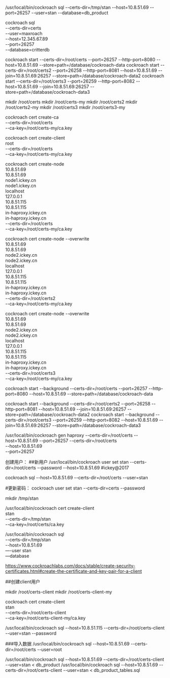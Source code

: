/usr/local/bin/cockroach sql --certs-dir=/tmp/stan --host=10.8.51.69 --port=26257  --user=stan --database=db_product


cockroach sql \
--certs-dir=certs \
--user=maxroach \
--host=12.345.67.89 \
--port=26257 \
--database=critterdb


cockroach start --certs-dir=/root/certs --port=26257 --http-port=8080 --host=10.8.51.69 --store=path=/database/cockroach-data
cockroach start --certs-dir=/root/certs2 --port=26258 --http-port=8081 --host=10.8.51.69 --join=10.8.51.69:26257 --store=path=/database/cockroach-data2
cockroach start --certs-dir=/root/certs3 --port=26259 --http-port=8082 --host=10.8.51.69 --join=10.8.51.69:26257 --store=path=/database/cockroach-data3


mkdir /root/certs
mkdir /root/certs-my
mkdir /root/certs2
mkdir /root/certs2-my
mkdir /root/certs3
mkdir /root/certs3-my

cockroach cert create-ca \
--certs-dir=/root/certs \
--ca-key=/root/certs-my/ca.key

cockroach cert create-client \
root \
--certs-dir=/root/certs \
--ca-key=/root/certs-my/ca.key

cockroach cert create-node \
10.8.51.69 \
10.8.51.69 \
node1.ickey.cn  \
node1.ickey.cn \
localhost \
127.0.0.1 \
10.8.51.115 \
10.8.51.115 \
in-haproxy.ickey.cn  \
in-haproxy.ickey.cn \
--certs-dir=/root/certs \
--ca-key=/root/certs-my/ca.key

cockroach cert create-node --overwrite \
10.8.51.69 \
10.8.51.69 \
node2.ickey.cn  \
node2.ickey.cn \
localhost \
127.0.0.1 \
10.8.51.115 \
10.8.51.115 \
in-haproxy.ickey.cn  \
in-haproxy.ickey.cn \
--certs-dir=/root/certs2 \
--ca-key=/root/certs-my/ca.key

cockroach cert create-node --overwrite \
10.8.51.69 \
10.8.51.69 \
node2.ickey.cn  \
node2.ickey.cn \
localhost \
127.0.0.1 \
10.8.51.115 \
10.8.51.115 \
in-haproxy.ickey.cn  \
in-haproxy.ickey.cn \
--certs-dir=/root/certs3 \
--ca-key=/root/certs-my/ca.key

cockroach start --background  --certs-dir=/root/certs --port=26257 --http-port=8080 --host=10.8.51.69 --store=path=/database/cockroach-data

cockroach start --background  --certs-dir=/root/certs2 --port=26258 --http-port=8081 --host=10.8.51.69 --join=10.8.51.69:26257 --store=path=/database/cockroach-data2
cockroach start --background  --certs-dir=/root/certs3 --port=26259 --http-port=8082 --host=10.8.51.69 --join=10.8.51.69:26257 --store=path=/database/cockroach-data3


/usr/local/bin/cockroach gen haproxy --certs-dir=/root/certs --host=10.8.51.69 --port=26257
--certs-dir=/root/certs \
--host=10.8.51.69 \
--port=26257

创建用户：
##新用户
/usr/local/bin/cockroach user set stan --certs-dir=/root/certs --password --host=10.8.51.69
#ickey@2017

cockroach sql --host=10.8.51.69 --certs-dir=/root/certs --user=stan

#更新密码：
cockroach user set stan --certs-dir=certs --password

mkdir /tmp/stan

/usr/local/bin/cockroach cert create-client \
stan \
--certs-dir=/tmp/stan \
--ca-key=/root/certs/ca.key

/usr/local/bin/cockroach sql \
--certs-dir=/tmp/stan \
--host=10.8.51.69 \
—-user stan \
—database 

https://www.cockroachlabs.com/docs/stable/create-security-certificates.html#create-the-certificate-and-key-pair-for-a-client

##创建client用户

mkdir /root/certs-client
mkdir /root/certs-client-my

cockroach cert create-client \
stan \
--certs-dir=/root/certs-client \
--ca-key=/root/certs-client-my/ca.key


/usr/local/bin/cockroach sql --host=10.8.51.115 --certs-dir=/root/certs-client --user=stan --password

###导入数据
/usr/local/bin/cockroach sql --host=10.8.51.69 --certs-dir=/root/certs --user=root

 /usr/local/bin/cockroach sql --host=10.8.51.69 --certs-dir=/root/certs-client --user=stan < db_product
 /usr/local/bin/cockroach sql --host=10.8.51.69 --certs-dir=/root/certs-client --user=stan < db_product_tables.sql
